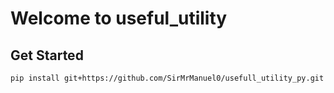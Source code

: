 # Welcome to useful_utility

## Get Started 

```shell
pip install git+https://github.com/SirMrManuel0/usefull_utility_py.git
```
